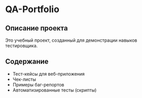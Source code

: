 # QA-Portfolio
## Описание проекта
Это учебный проект, созданный для демонстрации навыков тестировщика. 

## Содержание
- Тест-кейсы для веб-приложения
- Чек-листы
- Примеры баг-репортов
- Автоматизированные тесты (скрипты)
